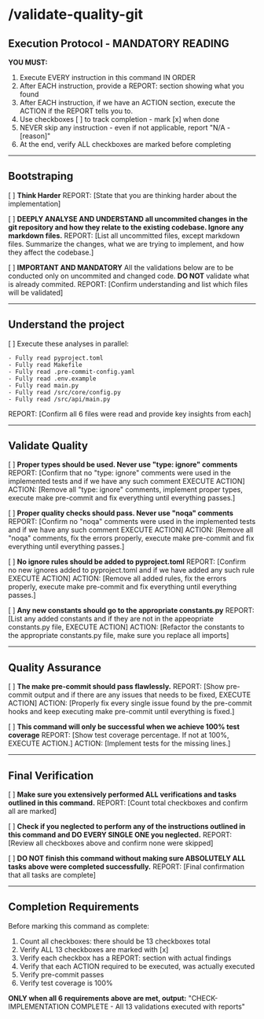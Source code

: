 # /validate-quality-git

## Execution Protocol - MANDATORY READING

**YOU MUST:**
1. Execute EVERY instruction in this command IN ORDER
2. After EACH instruction, provide a REPORT: section showing what you found
3. After EACH instruction, if we have an ACTION section, execute the ACTION if the REPORT tells you to.
4. Use checkboxes [ ] to track completion - mark [x] when done
5. NEVER skip any instruction - even if not applicable, report "N/A - [reason]"
6. At the end, verify ALL checkboxes are marked before completing

---

## Bootstraping

[ ] **Think Harder**
REPORT: [State that you are thinking harder about the implementation]

[ ] **DEEPLY ANALYSE AND UNDERSTAND all uncommited changes in the git repository and how they relate to the existing codebase. Ignore any markdown files.**
REPORT: [List all uncommitted files, except markdown files. Summarize the changes, what we are trying to implement, and how they affect the codebase.]

[ ] **IMPORTANT AND MANDATORY** All the validations below are to be conducted only on uncommited and changed code. **DO NOT** validate what is already commited.
REPORT: [Confirm understanding and list which files will be validated]

---

## Understand the project

[ ] Execute these analyses in parallel:
```
- Fully read pyproject.toml
- Fully read Makefile
- Fully read .pre-commit-config.yaml
- Fully read .env.example
- Fully read main.py
- Fully read /src/core/config.py
- Fully read /src/api/main.py
```
REPORT: [Confirm all 6 files were read and provide key insights from each]

---

## Validate Quality

[ ] **Proper types should be used. Never use "type: ignore" comments**
REPORT: [Confirm that no "type: ignore" comments were used in the implemented tests and if we have any such comment EXECUTE ACTION]
ACTION: [Remove all "type: ignore" comments, implement proper types, execute make pre-commit and fix everything until everything passes.]

[ ] **Proper quality checks should pass. Never use "noqa" comments**
REPORT: [Confirm no "noqa" comments were used in the implemented tests and if we have any such comment EXECUTE ACTION]
ACTION: [Remove all "noqa" comments, fix the errors properly, execute make pre-commit and fix everything until everything passes.]

[ ] **No ignore rules should be added to pyproject.toml**
REPORT: [Confirm no new ignores added to pyproject.toml and if we have added any such rule EXECUTE ACTION]
ACTION: [Remove all added rules, fix the errors properly, execute make pre-commit and fix everything until everything passes.]

[ ] **Any new constants should go to the appropriate constants.py**
REPORT: [List any added constants and if they are not in the appeopriate constants.py file, EXECUTE ACTION]
ACTION: [Refactor the constants to the appropriate constants.py file, make sure you replace all imports]

---

## Quality Assurance

[ ] **The make pre-commit should pass flawlessly.**
REPORT: [Show pre-commit output and if there are any issues that needs to be fixed, EXECUTE ACTION]
ACTION: [Properly fix every single issue found by the pre-commit hooks and keep executing make pre-commit until everything is fixed.]

[ ] **This command will only be successful when we achieve 100% test coverage**
REPORT: [Show test coverage percentage. If not at 100%, EXECUTE ACTION.]
ACTION: [Implement tests for the missing lines.]

---

## Final Verification

[ ] **Make sure you extensively performed ALL verifications and tasks outlined in this command.**
REPORT: [Count total checkboxes and confirm all are marked]

[ ] **Check if you neglected to perform any of the instructions outlined in this command and DO EVERY SINGLE ONE you neglected.**
REPORT: [Review all checkboxes above and confirm none were skipped]

[ ] **DO NOT finish this command without making sure ABSOLUTELY ALL tasks above were completed successfully.**
REPORT: [Final confirmation that all tasks are complete]

---

## Completion Requirements

Before marking this command as complete:
1. Count all checkboxes: there should be 13 checkboxes total
2. Verify ALL 13 checkboxes are marked with [x]
3. Verify each checkbox has a REPORT: section with actual findings
4. Verify that each ACTION required to be executed, was actually executed
5. Verify pre-commit passes
6. Verify test coverage is 100%

**ONLY when all 6 requirements above are met, output:**
"CHECK-IMPLEMENTATION COMPLETE - All 13 validations executed with reports"
